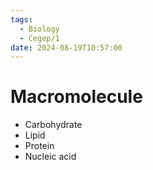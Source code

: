 ```yaml
---
tags:
  - Biology
  - Cegep/1
date: 2024-08-19T10:57:00
---
```


# Macromolecule

- Carbohydrate
- Lipid
- Protein
- Nucleic acid